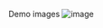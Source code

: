 Demo images
![image](https://github.com/user-attachments/assets/4bce5493-846f-4d32-b027-d2274af39d4b)

